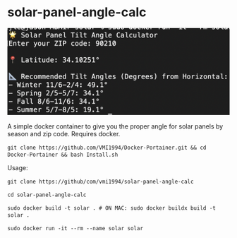 # solar-panel-angle-calc

![1](https://github.com/VMI1994/solar-panel-angle-calc/blob/main/Solar.png)

A simple docker container to give you the proper angle for solar panels by season and zip code.  Requires docker.

```
git clone https://github.com/VMI1994/Docker-Portainer.git && cd Docker-Portainer && bash Install.sh
```

Usage:

```
git clone https://github/com/vmi1994/solar-panel-angle-calc
```
```
cd solar-panel-angle-calc
```
```
sudo docker build -t solar . # ON MAC: sudo docker buildx build -t solar .
```
```
sudo docker run -it --rm --name solar solar
```
